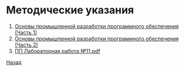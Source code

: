 # Методические указания
1. [Основы промышленной разработки программного обеспечения (Часть 1)](./МУ/Основы_промышленной_разработки_программного_обеспечения_Часть_1.pdf)
2. [Основы промышленной разработки программного обеспечения (Часть 2)](./МУ/Основы_промышленной_разработки_программного_обеспечения_Часть_2.pdf)
3. [ПП Лабораторная работа №11.pdf](./МУ/ПП_Лабораторная_работа_№11.pdf)

[Назад](../Readme.md)